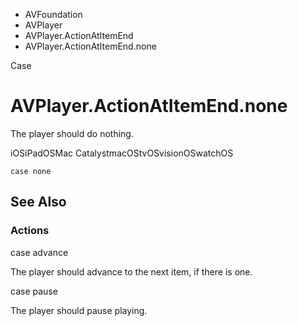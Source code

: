 

- AVFoundation
- AVPlayer
- AVPlayer.ActionAtItemEnd
-  AVPlayer.ActionAtItemEnd.none 

Case

# AVPlayer.ActionAtItemEnd.none

The player should do nothing.

iOSiPadOSMac CatalystmacOStvOSvisionOSwatchOS

``` source
case none
```

## See Also

### Actions

case advance

The player should advance to the next item, if there is one.

case pause

The player should pause playing.

